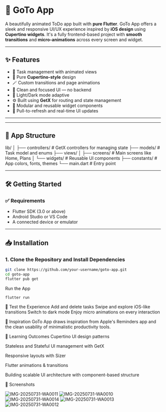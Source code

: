 # 🚀 GoTo App

A beautifully animated ToDo app built with **pure Flutter**. GoTo App offers a sleek and responsive UI/UX experience inspired by **iOS design** using **Cupertino widgets**. It's a fully frontend-based project with **smooth transitions** and **micro-animations** across every screen and widget.

---

## ✨ Features

- 🧠 Task management with animated views  
- 📱 Pure **Cupertino-style** design  
- 🪄 Custom transitions and page animations  
- 🎯 Clean and focused UI — no backend  
- 🌙 Light/Dark mode adaptive  
- ⚙️ Built using **GetX** for routing and state management  
- 🧩 Modular and reusable widget components  
- 🔄 Pull-to-refresh and real-time UI updates  

---

---

## 🧱 App Structure

lib/
│
├── controllers/ # GetX controllers for managing state
├── models/ # Task model and enums
├── views/
│ ├── screens/ # Main screens like Home, Plans
│ └── widgets/ # Reusable UI components
├── constants/ # App colors, fonts, themes
└── main.dart # Entry point


---

## 🛠️ Getting Started

### ✅ Requirements

- Flutter SDK (3.0 or above)  
- Android Studio or VS Code  
- A connected device or emulator  

---

## 📥 Installation

### 1. Clone the Repository and Install Dependencies

```bash
git clone https://github.com/your-username/goto-app.git
cd goto-app
flutter pub get

```
 Run the App
```bash
flutter run
```
🧪 Test the Experience
 Add and delete tasks
 Swipe and explore iOS-like transitions
 Switch to dark mode
 Enjoy micro animations on every interaction

 
🙌 Inspiration
GoTo App draws inspiration from Apple's Reminders app and the clean usability of minimalistic productivity tools.

🧠 Learning Outcomes
Cupertino UI design patterns

Stateless and Stateful UI management with GetX

Responsive layouts with Sizer

Flutter animations & transitions

Building scalable UI architecture with component-based structure

📸 Screenshots

![IMG-20250731-WA0011](https://github.com/user-attachments/assets/6f025531-1695-4d61-bda5-0cadd24400ba)
![IMG-20250731-WA0010](https://github.com/user-attachments/assets/6cd2359a-57dd-4b95-8005-9ee27da0812d)
![IMG-20250731-WA0014](https://github.com/user-attachments/assets/2ee69d79-40e5-41ff-97b5-334e2a562b22)
![IMG-20250731-WA0013](https://github.com/user-attachments/assets/f6483a78-082d-4561-8406-96538f695aac)
![IMG-20250731-WA0012](https://github.com/user-attachments/assets/a6366d8b-8acf-4ed9-8192-fa3d184920af)



